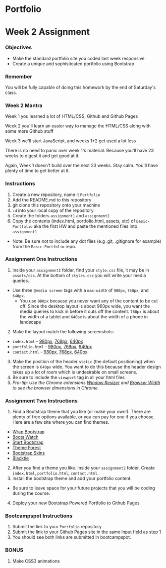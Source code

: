 # Portfolio

# Week 2 Assignment

### Objectives
* Make the standard portfolio site you coded last week responsive
* Create a unique and sophisticated portfolio using Bootstrap

### Remember

You will be fully capable of doing this homework by the end of Saturday's class.

### Week 2 Mantra

Week 1 you learned a lot of HTML/CSS, Github and Github Pages

Week 2 you'll learn an easier way to manage the HTML/CSS along with some more Github stuff

Week 3 we'll start JavaScript, and weeks 1+2 get used a lot less

There is no need to panic over week 1's material. Because you'll have 23 weeks to digest it and get good at it. 

Again, Week 1 doesn't build over the next 23 weeks. Stay calm. You'll have plenty of time to get better at it.

### Instructions
1. Create a new repository, name it `Portfolio`
2. Add the README.md to this repository
3. git clone this repository onto your machine
4. `cd` into your local copy of the repository
5. Create the folders `assignment1` and `assignment2`
6. Copy the contents (index.html, portfolio.html, assets, etc) of `Basic-Portfolio` aka the first HW and paste the mentioned files into `assignment1`
  + Note: Be sure not to include any dot files (e.g .git, .gitignore for example) from the `Basic-Portfolio` repo.


### Assignment One Instructions
1. Inside your `assignment1` folder, find your `style.css` file, it may be in `assets/css`. At the bottom of `styles.css` you will write your media queries.
  + Use three `@media screen` tags with a `max-width` of `980px`, `768px`, and `640px`.
    + You use `980px` because you never want any of the content to be cut off. Since the desktop layout is about 960px wide, you want the media queries to kick in before it cuts off the content.
    `768px` is about the width of a tablet and `640px` is about the width of a phone in landscape
2. Make the layout match the following screenshots:
  + `index.html` - [980px](Images/980-index.jpg), [768px](Images/768-index.jpg), [640px](Images/640-index.jpg)
  + `portfolio.html` - [980px](Images/980-portfolio.jpg), [768px](Images/768-portfolio.jpg), [640px](Images/640-portfolio.jpg)
  + `contact.html` - [980px](Images/980-contact.jpg), [768px](Images/768-contact.jpg), [640px](Images/640-contact.jpg)
3. Make the position of the header `static` (the default positioning) when the screen is `640px` wide. You want to do this because the header design takes up a lot of room which is undesirable on small screens.
4. Be sure to include the `viewport` tag in all your html files.
5. *Pro-tip: Use the Chrome extensions [Window Resizer](https://chrome.google.com/webstore/detail/window-resizer/kkelicaakdanhinjdeammmilcgefonfh) and [Browser Width](https://chrome.google.com/webstore/detail/browser-width/mlnegepkjlccabakompdmbcmdieaideh) to see the browser dimensions in Chrome.*

### Assignment Two Instructions
1. Find a Bootstrap theme that you like (or make your own!). There are plenty of free options available, or you can pay for one if you choose. Here are a few site where you can find themes.
  + [Wrap Bootstrap](https://wrapbootstrap.com/themes/portfolios)
  + [Boots Watch](https://bootswatch.com/)
  + [Start Bootstrap](http://startbootstrap.com/template-categories/portfolios/)
  + [Theme Forest](http://themeforest.net/tags/bootstrap)
  + [Bootstrap Skins](https://www.bootstrapskins.com/)
  + [Blacktie](http://blacktie.co/tag/portfolio/)
2. After you find a theme you like. Inside your `assignment2` folder. Create `index.html`, `portfolio.html`, `contact.html`.
3. Install the bootstrap theme and add your portfolio content.
  + Be sure to leave space for your future projects that you will be coding during the course.
4. Deploy your new Bootstrap Powered Portfolio to Github Pages

### Bootcampspot Instructions
1. Submit the link to your `Portfolio` repository
2. Submit the link to your Github Pages site in the same input field as step 1
3. You should see both links are submitted in bootcampspot.


### BONUS
1. Make CSS3 animations
